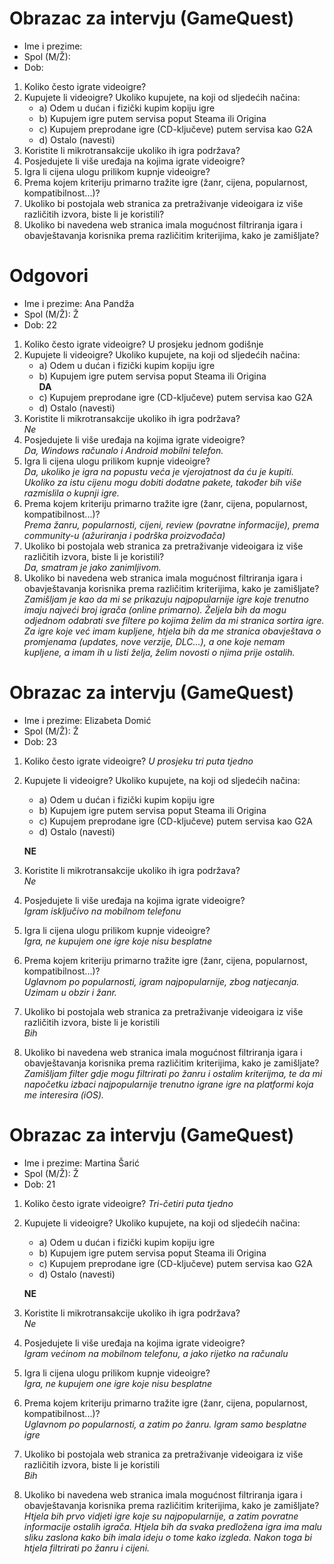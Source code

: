 # Obrazac za intervju (GameQuest)

* Ime i prezime:
* Spol (M/Ž):
* Dob:

1. Koliko često igrate videoigre?
2. Kupujete li videoigre? Ukoliko kupujete, na koji od sljedećih načina:
    * a) Odem u dućan i fizički kupim kopiju igre
    * b) Kupujem igre putem servisa poput Steama ili Origina
    * c) Kupujem preprodane igre (CD-ključeve) putem servisa kao G2A
    * d) Ostalo (navesti)
3. Koristite li mikrotransakcije ukoliko ih igra podržava?
4. Posjedujete li više uređaja na kojima igrate videoigre?
5. Igra li cijena ulogu prilikom kupnje videoigre?
6. Prema kojem kriteriju primarno tražite igre (žanr, cijena, popularnost, kompatibilnost...)?
7. Ukoliko bi postojala web stranica za pretraživanje videoigara iz više različitih izvora, biste li je koristili?
8. Ukoliko bi navedena web stranica imala mogućnost filtriranja igara i obavještavanja korisnika prema različitim kriterijima, kako je zamišljate?

# Odgovori
* Ime i prezime: Ana Pandža
* Spol (M/Ž): Ž
* Dob: 22

1. Koliko često igrate videoigre?
U prosjeku jednom godišnje
2. Kupujete li videoigre? Ukoliko kupujete, na koji od sljedećih načina:
    * a) Odem u dućan i fizički kupim kopiju igre
    * b) Kupujem igre putem servisa poput Steama ili Origina  
    **DA**
    * c) Kupujem preprodane igre (CD-ključeve) putem servisa kao G2A
    * d) Ostalo (navesti)
3. Koristite li mikrotransakcije ukoliko ih igra podržava?  
*Ne*
4. Posjedujete li više uređaja na kojima igrate videoigre?  
*Da, Windows računalo i Android mobilni telefon.*
5. Igra li cijena ulogu prilikom kupnje videoigre?  
*Da, ukoliko je igra na popustu veća je vjerojatnost da ću je kupiti. Ukoliko za istu cijenu mogu dobiti dodatne pakete, također bih više razmislila o kupnji igre.*
6. Prema kojem kriteriju primarno tražite igre (žanr, cijena, popularnost, kompatibilnost...)?  
*Prema žanru, popularnosti, cijeni, review (povratne informacije), prema community-u (ažuriranja i podrška proizvođača)*
7. Ukoliko bi postojala web stranica za pretraživanje videoigara iz više različitih izvora, biste li je koristili?  
*Da, smatram je jako zanimljivom.*
8. Ukoliko bi navedena web stranica imala mogućnost filtriranja igara i obavještavanja korisnika prema različitim kriterijima, kako je zamišljate?  
*Zamišljam je kao da mi se prikazuju najpopularnije igre koje trenutno imaju najveći broj igrača (online primarno). Željela bih da mogu odjednom odabrati sve filtere po kojima želim da mi stranica sortira igre. Za igre koje već imam kupljene, htjela bih da me stranica obavještava o promjenama (updates, nove verzije, DLC...), a one koje nemam kupljene, a imam ih u listi želja, želim novosti o njima prije ostalih.*

# Obrazac za intervju (GameQuest)

* Ime i prezime: Elizabeta Domić
* Spol (M/Ž): Ž
* Dob: 23

1. Koliko često igrate videoigre?
*U prosjeku tri puta tjedno*
2. Kupujete li videoigre? Ukoliko kupujete, na koji od sljedećih načina:
    * a) Odem u dućan i fizički kupim kopiju igre
    * b) Kupujem igre putem servisa poput Steama ili Origina
    * c) Kupujem preprodane igre (CD-ključeve) putem servisa kao G2A
    * d) Ostalo (navesti)
    
    
    **NE**
3. Koristite li mikrotransakcije ukoliko ih igra podržava?  
*Ne*
4. Posjedujete li više uređaja na kojima igrate videoigre?  
*Igram isključivo na mobilnom telefonu*
5. Igra li cijena ulogu prilikom kupnje videoigre?  
*Igra, ne kupujem one igre koje nisu besplatne*
6. Prema kojem kriteriju primarno tražite igre (žanr, cijena, popularnost, kompatibilnost...)?  
*Uglavnom po popularnosti, igram najpopularnije, zbog natjecanja. Uzimam u obzir i žanr.*
7. Ukoliko bi postojala web stranica za pretraživanje videoigara iz više različitih izvora, biste li je koristili  
*Bih*
8. Ukoliko bi navedena web stranica imala mogućnost filtriranja igara i obavještavanja korisnika prema različitim kriterijima, kako je zamišljate?  
*Zamišljam filter gdje mogu filtrirati po žanru i ostalim kriterijma, te da mi napočetku izbaci najpopularnije trenutno igrane igre na platformi koja me interesira (iOS).*


# Obrazac za intervju (GameQuest)

* Ime i prezime: Martina Šarić
* Spol (M/Ž): Ž
* Dob: 21

1. Koliko često igrate videoigre?
*Tri-četiri puta tjedno*
2. Kupujete li videoigre? Ukoliko kupujete, na koji od sljedećih načina:
    * a) Odem u dućan i fizički kupim kopiju igre
    * b) Kupujem igre putem servisa poput Steama ili Origina
    * c) Kupujem preprodane igre (CD-ključeve) putem servisa kao G2A
    * d) Ostalo (navesti)
    
    
    **NE**
3. Koristite li mikrotransakcije ukoliko ih igra podržava?  
*Ne*
4. Posjedujete li više uređaja na kojima igrate videoigre?  
*Igram većinom na mobilnom telefonu, a jako rijetko na računalu*
5. Igra li cijena ulogu prilikom kupnje videoigre?  
*Igra, ne kupujem one igre koje nisu besplatne*
6. Prema kojem kriteriju primarno tražite igre (žanr, cijena, popularnost, kompatibilnost...)?  
*Uglavnom po popularnosti, a zatim po žanru. Igram samo besplatne igre*
7. Ukoliko bi postojala web stranica za pretraživanje videoigara iz više različitih izvora, biste li je koristili  
*Bih*
8. Ukoliko bi navedena web stranica imala mogućnost filtriranja igara i obavještavanja korisnika prema različitim kriterijima, kako je zamišljate?  
*Htjela bih prvo vidjeti igre koje su najpopularnije, a zatim povratne informacije ostalih igrača. Htjela bih da svaka predložena igra ima malu sliku zaslona kako bih imala ideju o tome kako izgleda. Nakon toga bi htjela filtrirati po žanru i cijeni.*
